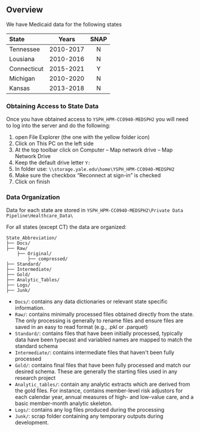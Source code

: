## Overview

We have Medicaid data for the following states

| State          |     Years    | SNAP  |
| :------------- | :----------: | :---: |
| Tennessee      |  2010-2017   | N     |
| Lousiana       |  2010-2016   | N     |
| Connecticut    |  2015-2021   | Y     |
| Michigan       |  2010-2020   | N     |
| Kansas         |  2013-2018   | N     |

### Obtaining Access to State Data
Once you have obtained access to `YSPH_HPM-CC0940-MEDSPH2` you will need to log into the server and do the following:

1. open File Explorer (the one with the yellow folder icon)
2. Click on This PC on the left side
3. At the top toolbar click on Computer – Map network drive – Map Network Drive
4. Keep the default drive letter `Y:`
5. In folder use:  `\\storage.yale.edu\home\YSPH_HPM-CC0940-MEDSPH2`
6. Make sure the checkbox “Reconnect at sign-in” is checked
7. Click on finish

### Data Organization
Data for each state are stored in `YSPH_HPM-CC0940-MEDSPH2\Private Data Pipeline\Healthcare_Data\`

For all states (except CT) the data are organized:

```
State_Abbreviation/
├── Docs/
├── Raw/
	├── Original/
		├── compressed/
├── Standard/
├── Intermediate/
├── Gold/
├── Analytic_Tables/
├── Logs/
├── Junk/
```

- `Docs/`: contains any data dictionaries or relevant state specific information. 
- `Raw/`: contains minimally processed files obtained directly from the state. The only processing is generally to rename files and ensure files are saved in an easy to read format (e.g., .pkl or .parquet)
- `Standard/`: contains files that have been initially processed, typically data have been typecast and variabled names are mapped to match the standard schema
- `Intermediate/`: contains intermediate files that haven't been fully processed
- `Gold/`: contains final files that have been fully processed and match our desired schema. These are generally the starting files used in any research project
- `Analytic_tables/`: contain any analytic extracts which are derived from the gold files. For instance, contains member-level risk adjustors for each calendar year, annual measures of high- and low-value care, and a basic member-month analytic skeleton.
- `Logs/`: contains any log files produced during the processing
- `Junk/`: scrap folder containing any temporary outputs during development. 